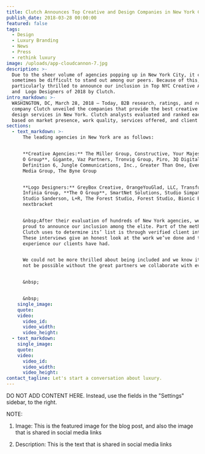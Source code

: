 ```yaml
---
title: Clutch Announces Top Creative and Design Companies in New York City for 2018
publish_date: 2018-03-28 00:00:00
featured: false
tags:
  - Design
  - Luxury Branding
  - News
  - Press
  - rethink luxury
image: /uploads/app-cloudcannon-7.jpg
description: >-
  Due to the sheer volume of agencies popping up in New York City, it can
  sometimes be difficult to stand out among our peers. Because of this, we are
  particularly thrilled to announce our inclusion in Top NYC Creative Agencies
  and  Logo Designers of 2018 by Clutch.
intro_markdown: >-
  WASHINGTON, DC, March 28, 2018 – Today, B2B research, ratings, and reviews
  company Clutch unveiled the companies that provide the best creative and
  design services in New York. Clutch analysts evaluated and ranked each company
  based on market presence, work quality, services offered, and client feedback.
sections:
  - text_markdown: >-
      The leading agencies in New York are as follows:


      **Creative Agencies:** The Miller Group, Constructive, Your Majesty, **The
      O Group**, Gigante, Vaz Partners, Tronvig Group, Piro, 3Q Digital,
      Definition 6, Jungle Communications, Inc., Greater Than One, Eventige
      Media Group, The Byne Group


      **Logo Designers:** GreyBox Creative, OrangeYouGlad, LLC, Transfuture,
      Infinia Group, **The O Group**, SmartNet Solutions, Studio Simpatico,
      Studio Sanderson, L+R, The Forest Studio, Forest Studio, Bionic Egg,
      nextbracket


      &nbsp;After their evaluation of hundreds of New York agencies, we are
      proud to announce our inclusion among the elite. Part of the methodology
      Clutch uses to determine its’ list is through verified client interviews.
      These interviews give an honest look at the work we’ve done and the
      experience our clients have had.


      We could not be more thrilled about being included and we know it would
      not be possible without the great partners we collaborate with everyday.


      &nbsp;


      &nbsp;
    single_image:
    quote:
    video:
      video_id:
      video_width:
      video_height:
  - text_markdown:
    single_image:
    quote:
    video:
      video_id:
      video_width:
      video_height:
contact_tagline: Let's start a conversation about luxury.
---
```


DO NOT ADD CONTENT HERE. Instead, use the fields in the "Settings" sidebar, to the right.

NOTE:

1. Image: This is the featured image for the blog post, and also the image that is shared in social media links

2. Description: This is the text that is shared in social media links